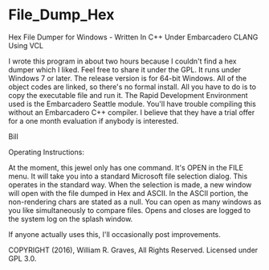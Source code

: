 # File_Dump_Hex
Hex File Dumper for Windows - Written In C++ Under Embarcadero CLANG Using VCL

I wrote this program in about two hours because I couldn't find a hex dumper which I liked.  Feel free to share it under the GPL. It runs under Windows 7 or later.  The release version is for 64-bit Windows.  All of the object codes are linked, so there's no formal install.  All you have to do is to copy the executable file and run it.  The Rapid Development Environment used is the Embarcadero Seattle module.  You'll have trouble compiling this without an Embarcadero C++ compiler.  I believe that they have a trial offer for a one month evaluation if anybody is interested.

Bill


Operating Instructions:

At the moment, this jewel only has one command.  It's OPEN in the FILE menu.  It will take you into a standard Microsoft file selection dialog.  This operates in the standard way. When the selection is made, a new window will open with the file dumped in Hex and ASCII.  In the ASCII portion, the non-rendering chars are stated as a null.  You can open as many windows as you like simultaneously to compare files.  Opens and closes are logged to the system log on the splash window. 

If anyone actually uses this, I'll occasionally post improvements.

COPYRIGHT (2016), William R. Graves, All Rights Reserved.  Licensed under GPL 3.0.


